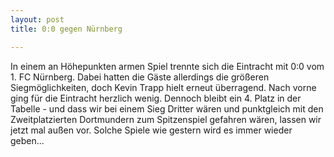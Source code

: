 ```yaml
---
layout: post
title: 0:0 gegen Nürnberg

---
```


In einem an Höhepunkten armen Spiel trennte sich die Eintracht mit 0:0 vom 1. FC Nürnberg. Dabei hatten die Gäste allerdings die größeren Siegmöglichkeiten, doch Kevin Trapp hielt erneut überragend. Nach vorne ging für die Eintracht herzlich wenig. Dennoch bleibt ein 4. Platz in der Tabelle - und dass wir bei einem Sieg Dritter wären und punktgleich mit den Zweitplatzierten Dortmundern zum Spitzenspiel gefahren wären, lassen wir jetzt mal außen vor. Solche Spiele wie gestern wird es immer wieder geben...


